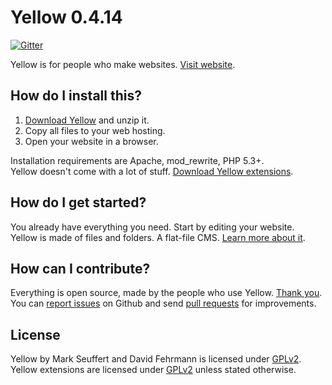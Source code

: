 Yellow 0.4.14
=============
[![Gitter](https://badges.gitter.im/Join%20Chat.svg)](https://gitter.im/markseu/yellowcms) 

Yellow is for people who make websites. [Visit website](http://datenstrom.se/yellow).

How do I install this?
----------------------
1. [Download Yellow](https://github.com/markseu/yellowcms/archive/master.zip) and unzip it.  
2. Copy all files to your web hosting.  
3. Open your website in a browser.

Installation requirements are Apache, mod_rewrite, PHP 5.3+.  
Yellow doesn't come with a lot of stuff. [Download Yellow extensions](https://github.com/markseu/yellowcms-extensions). 

How do I get started?
---------------------
You already have everything you need. Start by editing your website.  
Yellow is made of files and folders. A flat-file CMS. [Learn more about it](https://github.com/markseu/yellowcms-extensions/blob/master/documentation/english/README.md). 

How can I contribute?
---------------------
Everything is open source, made by the people who use Yellow. [Thank you](https://github.com/markseu/yellowcms/wiki/Yellow-contributors).  
You can [report issues](https://github.com/markseu/yellowcms/issues) on Github and send [pull requests](https://help.github.com/articles/using-pull-requests/) for improvements.  

License
-------
Yellow by Mark Seuffert and David Fehrmann is licensed under [GPLv2](http://opensource.org/licenses/GPL-2.0).  
Yellow extensions are licensed under [GPLv2](http://opensource.org/licenses/GPL-2.0) unless stated otherwise.